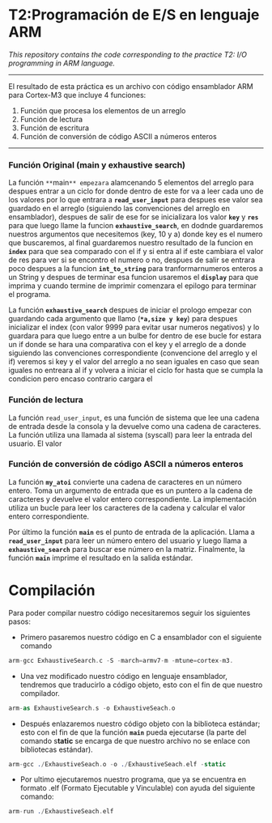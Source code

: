 # T2:Programación de E/S en lenguaje ARM

*This repository contains the code corresponding to the practice T2: I/O programming in ARM language.*

---

El resultado de esta práctica es un archivo con código ensamblador ARM para Cortex-M3 que incluye 4 funciones:

1. Función que procesa los elementos de un arreglo 
2. Función de lectura 
3. Función de escritura
4. Función de conversión de código ASCII a números enteros
---

### Función Original (main y exhaustive search)

La función `**`main`** empezara` alamcenando 5 elementos del arreglo para despues entrar a un ciclo for donde dentro de este for va a leer cada uno de los valores por lo que entrara a **`read_user_input`** para despues ese valor sea guardado en el arreglo (siguiendo las convenciones del arreglo en ensamblador), despues de salir de ese for se inicializara los valor **`key`** y **`res`** para que luego llame la funcion **`exhaustive_search`**, en dodnde guardaremos nuestros argumentos que necesitemos (key, 10 y a) donde key es el numero que buscaremos, al final guardaremos nuestro resultado de la funcion en **`index`** para que sea comparado con el if y si entra al if este cambiara el valor de res para ver si se encontro el numero o no, despues de salir se entrara poco despues a la funcion **`int_to_string`** para tranformarnumeros enteros a un String y despues de terminar esa funcion usaremos el **`display`** para que imprima y cuando termine de imprimir comenzara el epilogo para terminar el programa.

La función **`exhaustive_search`** despues de iniciar el prologo empezar con guardando cada argumento que llamo (**`*a,size y key`**) para despues inicializar el index (con valor 9999 para evitar usar numeros negativos) y lo guardara para que luego entre a un bulbe for dentro de ese bucle for estara un if donde se hara una comparativa con el key y el arreglo de a donde siguiendo las convenciones correspondiente (convencione del arreglo y el if) veremos si key y el valor del arreglo a no sean iguales en caso que sean iguales no entreara al if y volvera a iniciar el ciclo for hasta que se cumpla la condicion pero encaso contrario cargara el

### Función de lectura

La función `read_user_input`, es una función de sistema que lee una cadena de entrada desde la consola y la devuelve como una cadena de caracteres. La función utiliza una llamada al sistema (syscall) para leer la entrada del usuario. El valor

### Función de conversión de código ASCII a números enteros

La función **`my_atoi`** convierte una cadena de caracteres en un número entero. Toma un argumento de entrada que es un puntero a la cadena de caracteres y devuelve el valor entero correspondiente. La implementación utiliza un bucle para leer los caracteres de la cadena y calcular el valor entero correspondiente.

Por último la función **`main`** es el punto de entrada de la aplicación. Llama a **`read_user_input`** para leer un número entero del usuario y luego llama a **`exhaustive_search`** para buscar ese número en la matriz. Finalmente, la función **`main`** imprime el resultado en la salida estándar.


# Compilación

Para poder compilar nuestro código necesitaremos seguir los siguientes pasos: 

- Primero pasaremos nuestro código en C a ensamblador con el siguiente comando

```nasm
arm-gcc ExhaustiveSearch.c -S -march=armv7-m -mtune=cortex-m3.
```

- Una vez modificado nuestro código en lenguaje ensamblador, tendremos que traducirlo a código objeto, esto con el fin de que nuestro compilador.

```nasm
arm-as ExhaustiveSearch.s -o ExhaustiveSeach.o
```

- Después enlazaremos nuestro código objeto con la biblioteca estándar; esto con el fin de que la función **`main`** pueda ejecutarse (la parte del comando s**tatic**  se encarga de que nuestro archivo no se enlace con bibliotecas estándar).

```nasm
arm-gcc ./ExhaustiveSeach.o -o ./ExhaustiveSeach.elf -static
```

- Por ultimo ejecutaremos nuestro programa, que ya se encuentra en formato .elf (Formato Ejecutable y Vinculable) con ayuda del siguiente comando:

```nasm
arm-run ./ExhaustiveSeach.elf
```
